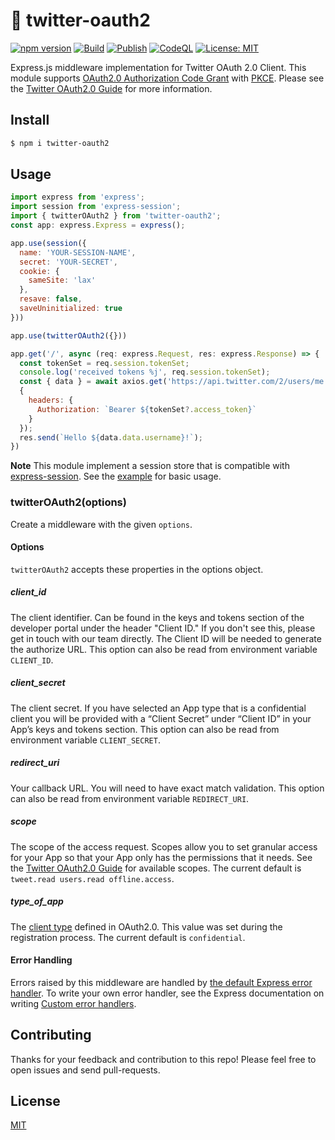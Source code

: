 # :baby_chick: twitter-oauth2
[![npm version](https://badge.fury.io/js/twitter-oauth2.svg)](https://badge.fury.io/js/twitter-oauth2)
[![Build](https://github.com/kg0r0/twitter-oauth2/actions/workflows/main.yml/badge.svg)](https://github.com/kg0r0/twitter-oauth2/actions/workflows/main.yml)
[![Publish](https://github.com/kg0r0/twitter-oauth2/actions/workflows/npm.yml/badge.svg)](https://github.com/kg0r0/twitter-oauth2/actions/workflows/npm.yml)
[![CodeQL](https://github.com/kg0r0/twitter-oauth2/actions/workflows/codeql-analysis.yml/badge.svg)](https://github.com/kg0r0/twitter-oauth2/actions/workflows/codeql-analysis.yml)
[![License: MIT](https://img.shields.io/badge/License-MIT-yellow.svg)](https://opensource.org/licenses/MIT)

Express.js middleware implementation for Twitter OAuth 2.0 Client.
This module supports [OAuth2.0 Authorization Code Grant](https://datatracker.ietf.org/doc/html/rfc6749#section-4.1) with [PKCE](https://datatracker.ietf.org/doc/html/rfc7636).
Please see the [Twitter OAuth2.0 Guide](https://developer.twitter.com/en/docs/authentication/oauth-2-0/authorization-code) for more information.


## Install
```bash
$ npm i twitter-oauth2
```

## Usage
```js
import express from 'express';
import session from 'express-session';
import { twitterOAuth2 } from 'twitter-oauth2';
const app: express.Express = express();

app.use(session({
  name: 'YOUR-SESSION-NAME',
  secret: 'YOUR-SECRET',
  cookie: {
    sameSite: 'lax'
  },
  resave: false,
  saveUninitialized: true
}))

app.use(twitterOAuth2({}))

app.get('/', async (req: express.Request, res: express.Response) => {
  const tokenSet = req.session.tokenSet;
  console.log('received tokens %j', req.session.tokenSet);
  const { data } = await axios.get('https://api.twitter.com/2/users/me', 
  { 
    headers: {
      Authorization: `Bearer ${tokenSet?.access_token}`
    }
  });
  res.send(`Hello ${data.data.username}!`);
})
```
**Note** This module implement a session store that is compatible with [express-session](https://www.npmjs.com/package/express-session).
See the [example](https://github.com/kg0r0/twitter-oauth2/tree/main/example) for basic usage.

### twitterOAuth2(options)

Create a middleware with the given `options`.

#### Options
`twitterOAuth2` accepts these properties in the options object.

##### client_id

The client identifier.
Can be found in the keys and tokens section of the developer portal under the header "Client ID." If you don't see this, please get in touch with our team directly. The Client ID will be needed to generate the authorize URL.
This option can also be read from environment variable `CLIENT_ID`.

##### client_secret

The client secret.
If you have selected an App type that is a confidential client you will be provided with a “Client Secret” under “Client ID” in your App’s keys and tokens section.
This option can also be read from environment variable `CLIENT_SECRET`.

##### redirect_uri 

Your callback URL. You will need to have exact match validation.
This option can also be read from environment variable `REDIRECT_URI`.

##### scope 

The scope of the access request.
Scopes allow you to set granular access for your App so that your App only has the permissions that it needs. 
See the [Twitter OAuth2.0 Guide](https://developer.twitter.com/en/docs/authentication/oauth-2-0/authorization-code) for available scopes.
The current default is `tweet.read users.read offline.access`.

##### type_of_app
The [client type](https://datatracker.ietf.org/doc/html/rfc6749#section-2.1) defined in OAuth2.0.
This value was set during the registration process.
The current default is `confidential`.

#### Error Handling
Errors raised by this middleware are handled by [the default Express error handler](https://expressjs.com/en/guide/error-handling.html#the-default-error-handler). 
To write your own error handler, see the Express documentation on writing [Custom error handlers](https://expressjs.com/en/guide/error-handling.html#writing-error-handlers).

## Contributing
Thanks for your feedback and contribution to this repo!
Please feel free to open issues and send pull-requests.

## License

[MIT](LICENSE)